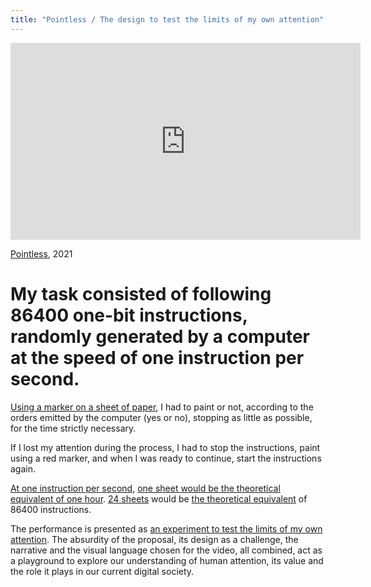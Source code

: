 ```yaml
---
title: "Pointless / The design to test the limits of my own attention"
---
```

<iframe width="560" height="315" src="https://www.youtube.com/embed/QRdb935v1sQ" title="YouTube video player" frameborder="0" allow="accelerometer; autoplay; clipboard-write; encrypted-media; gyroscope; picture-in-picture" allowfullscreen></iframe>

[Pointless](202104111309), 2021

# My task consisted of following 86400 one-bit instructions, randomly generated by a computer at the speed of one instruction per second.

[Using a marker on a sheet of paper](202105291101), I had to paint or not, according to the orders emitted by the computer (yes or no), stopping as little as possible, for the time strictly necessary.

If I lost my attention during the process, I had to stop the instructions, paint using a red marker, and when I was ready to continue, start the instructions again.

[At one instruction per second](202105311723), [one sheet would be the theoretical equivalent of one hour](202105291511). [24 sheets](202105271855) would be [the theoretical equivalent](202105291803) of 86400 instructions. 

The performance is presented as [an experiment to test the limits of my own attention](202105291750). The absurdity of the proposal, its design as a challenge, the narrative and the visual language chosen for the video, all combined, act as a playground to explore our understanding of human attention, its value and the role it plays in our current digital society.